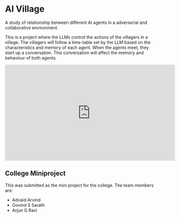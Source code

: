 # AI Village
A study of relationship between different AI agents in a adverserial and collaborative environment.

This is a project where the LLMs control the actions of the villagers in a village. The villagers will follow a time-table set by the LLM based on the characteristics and memory of each agent. When the agents meet, they start up a conversation. This conversation will affect the memory and behaviour of both agents. 


<iframe 
  width="560" 
  height="315" 
  src="https://www.youtube.com/watch?v=aHd0qiFE9gI" 
  frameborder="0" 
  allowfullscreen>
</iframe>

## College Miniproject
This was submitted as the mini project for the college.
The team members are:
  - Advaid Arvind
  - Govind S Sarath
  - Arjun G Ravi
